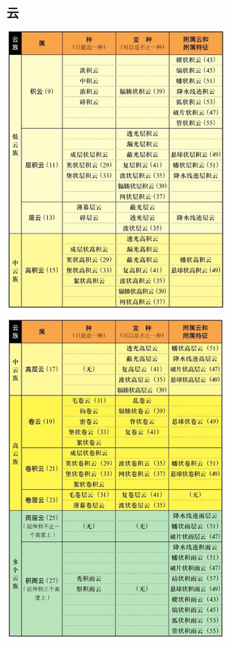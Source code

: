 # 云

![](./src/save_share_review_picture_1601556426.jpeg)

![](./src/save_share_review_picture_1601556440.jpeg)

